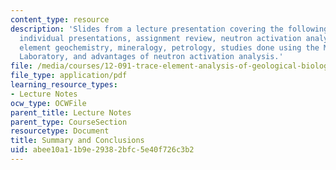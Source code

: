 ```yaml
---
content_type: resource
description: 'Slides from a lecture presentation covering the following topics: student''s
  individual presentations, assignment review, neutron activation analysis, trace
  element geochemistry, mineralogy, petrology, studies done using the MIT-EAPS INAA
  Laboratory, and advantages of neutron activation analysis.'
file: /media/courses/12-091-trace-element-analysis-of-geological-biological-environmental-materials-by-neutron-activation-analysis-an-exposure-january-iap-2005/abee10a11b9e29382bfc5e40f726c3b2_session5a.pdf
file_type: application/pdf
learning_resource_types:
- Lecture Notes
ocw_type: OCWFile
parent_title: Lecture Notes
parent_type: CourseSection
resourcetype: Document
title: Summary and Conclusions
uid: abee10a1-1b9e-2938-2bfc-5e40f726c3b2
---
```

